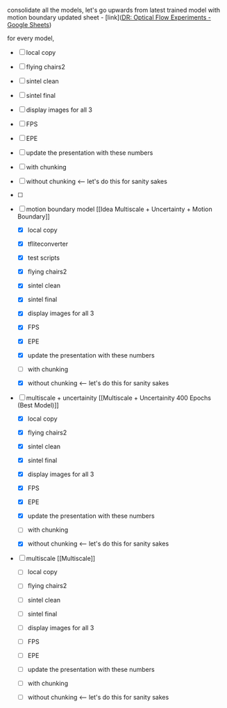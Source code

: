 consolidate all the models, 
let's go upwards from latest trained model with motion boundary 
updated sheet - [link]([DR: Optical Flow Experiments - Google Sheets](https://docs.google.com/spreadsheets/d/139okQPvxgZMePSgNCz40Ibva_CRkAexdloVvLGn4fEc/edit#gid=1500569941))



for every model, 
- [ ] local copy
- [ ] flying chairs2 
- [ ] sintel clean
- [ ] sintel final 
- [ ] display images for all 3 
- [ ] FPS
- [ ] EPE 
- [ ] update the presentation with these numbers 
- [ ] with chunking 
- [ ] without chunking <-- let's do this for sanity sakes
- [ ] 


- [ ] motion boundary model [[Idea  Multiscale + Uncertainty + Motion Boundary]]
	- [x] local copy
	- [x] tfliteconverter
	- [x] test scripts
	- [x] flying chairs2 
	- [x] sintel clean
	- [x] sintel final 
	- [x] display images for all 3 
	- [x] FPS
	- [x] EPE 
	- [x] update the presentation with these numbers 
	- [ ] with chunking 
	- [x] without chunking <-- let's do this for sanity sakes


- [ ] multiscale + uncertainity [[Multiscale + Uncertainity 400 Epochs (Best Model)]]
	- [x] local copy
	- [x] flying chairs2 
	- [x] sintel clean
	- [x] sintel final 
	- [x] display images for all 3 
	- [x] FPS
	- [x] EPE 
	- [x] update the presentation with these numbers 
	- [ ] with chunking 
	- [x] without chunking <-- let's do this for sanity sakes


- [ ] multiscale [[Multiscale]]
	- [ ] local copy
	- [ ] flying chairs2 
	- [ ] sintel clean
	- [ ] sintel final 
	- [ ] display images for all 3 
	- [ ] FPS
	- [ ] EPE 
	- [ ] update the presentation with these numbers 
	- [ ] with chunking 
	- [ ] without chunking <-- let's do this for sanity sakes
	